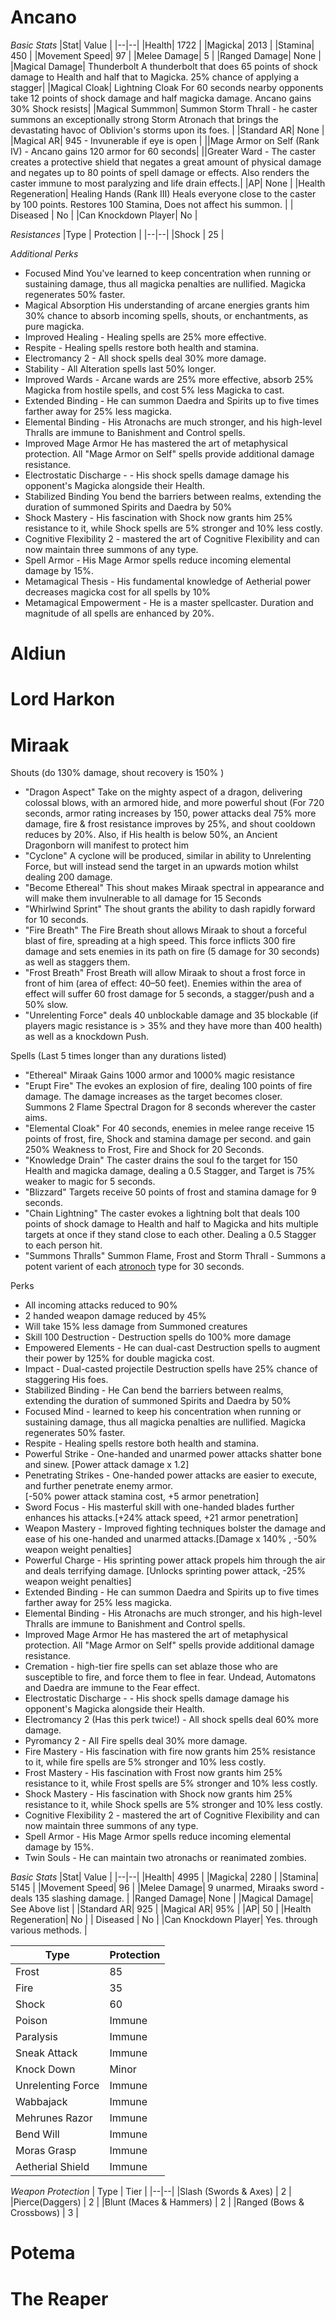 # Ancano
*Basic Stats*
|Stat| Value |
|--|--|
|Health| 1722 |
|Magicka| 2013 |
|Stamina| 450 |
|Movement Speed| 97 |
|Melee Damage| 5 |
|Ranged Damage| None  |
|Magical Damage| Thunderbolt A thunderbolt that does 65 points of shock damage to Health and half that to Magicka. 25% chance of applying a stagger|
|Magical Cloak| Lightning Cloak  For 60 seconds nearby opponents take 12 points of shock damage and half magicka damage. Ancano gains 30% Shock resists|
|Magical Summmon| Summon Storm Thrall - he caster summons an exceptionally strong Storm Atronach that brings the devastating havoc of Oblivion's storms upon its foes.  |
|Standard AR| None |
|Magical AR| 945 - Invunerable if eye is open |
||Mage Armor on Self (Rank IV) - Ancano gains 120 armor for 60 seconds|
||Greater Ward - The caster creates a protective shield that negates a great amount of physical damage and negates up to 80 points of spell damage or effects. Also renders the caster immune to most paralyzing and life drain effects.|
|AP| None |
|Health Regeneration| Healing Hands (Rank III) Heals everyone close to the caster by 100 points. Restores 100 Stamina, Does not affect his summon. |
| Diseased | No |
|Can Knockdown Player| No |

 *Resistances*
|Type  | Protection |
|--|--|
|Shock | 25 |  

*Additional Perks*
* Focused Mind You've learned to keep concentration when running or sustaining damage, thus all magicka penalties are nullified. Magicka regenerates 50% faster.
* Magical Absorption His understanding of arcane energies grants him 30% chance to absorb incoming spells, shouts, or enchantments, as pure magicka.
* Improved Healing - Healing spells are 25% more effective.
* Respite - Healing spells restore both health and stamina.
* Electromancy 2 - All shock spells deal 30% more damage.
* Stability - All Alteration spells last 50% longer.
* Improved Wards - Arcane wards are 25% more effective, absorb 25% Magicka from hostile spells, and cost 5% less Magicka to cast.
* Extended Binding - He can summon Daedra and Spirits up to five times farther away for 25% less magicka.
* Elemental Binding - His Atronachs are much stronger, and his high-level Thralls are immune to Banishment and Control spells.
* Improved Mage Armor He has mastered the art of metaphysical protection. All "Mage Armor on Self" spells provide additional damage resistance.
* Electrostatic Discharge - - His shock spells damage damage his opponent's Magicka alongside their Health.
* Stabilized Binding You bend the barriers between realms, extending the duration of summoned Spirits and Daedra by 50%
* Shock Mastery - His fascination with Shock now grants him 25% resistance to it, while Shock spells are 5% stronger and 10% less costly.
* Cognitive Flexibility 2 - mastered the art of Cognitive Flexibility and can now maintain three summons of any type.
* Spell Armor - His Mage Armor spells reduce incoming elemental damage by 15%.
* Metamagical Thesis - His fundamental knowledge of Aetherial power decreases magicka cost for all spells by 10%
* Metamagical Empowerment - He is a master spellcaster. Duration and magnitude of all spells are enhanced by 20%.

# Aldiun

# Lord Harkon

# Miraak

Shouts (do 130% damage, shout recovery is 150% )
- "Dragon Aspect" Take on the mighty aspect of a dragon, delivering colossal blows, with an armored hide, and more powerful shout (For 720 seconds, armor rating increases by 150, power attacks deal 75% more damage, fire & frost resistance improves by 25%, and shout cooldown reduces by 20%. Also, if His health is below 50%, an Ancient Dragonborn will manifest to protect him
- "Cyclone" A cyclone will be produced, similar in ability to Unrelenting Force, but will instead send the target in an upwards motion whilst dealing 200 damage. 
- "Become Ethereal" This shout makes Miraak spectral in appearance and will make them invulnerable to all damage for 15 Seconds
- "Whirlwind Sprint" The shout grants the ability to dash rapidly forward for 10 seconds.
- "Fire Breath" The Fire Breath shout allows Miraak to shout a forceful blast of fire, spreading at a high speed. This force inflicts 300 fire damage  and sets enemies in its path on fire (5 damage for 30 seconds) as well as staggers them.
- "Frost Breath" Frost Breath will allow Miraak to shout a frost force in front of him (area of effect: 40–50 feet). Enemies within the area of effect will suffer 60 frost damage for 5 seconds, a stagger/push and a 50% slow.
- "Unrelenting Force" deals 40 unblockable damage and 35 blockable (if players magic resistance is > 35% and they have more than 400 health) as well as a knockdown Push.

Spells (Last 5 times longer than any durations listed)
- "Ethereal" Miraak Gains 1000 armor and 1000% magic resistance
- "Erupt Fire" The evokes an explosion of fire, dealing 100 points of fire damage. The damage increases as the target becomes closer. Summons 2 Flame Spectral Dragon for 8 seconds wherever the caster aims.
- "Elemental Cloak" For 40 seconds, enemies in melee range receive 15 points of frost, fire, Shock and stamina damage per second. and gain 250% Weakness to Frost, Fire and Shock for 20 Seconds.
- "Knowledge Drain" The caster drains the soul fo the target for 150 Health and magicka damage, dealing a 0.5 Stagger, and Target is 75% weaker to magic for 5 seconds.
- "Blizzard" Targets receive 50  points of frost and stamina damage for 9 seconds.
- "Chain Lightning" The caster evokes a lightning bolt that deals 100 points of shock damage to Health and half to Magicka and hits multiple targets at once if they stand close to each other. Dealing a 0.5 Stagger to each person hit.
- "Summons Thralls" Summon Flame, Frost and Storm Thrall - Summons a potent varient of each [atronoch](https://github.com/Wildlander-mod/Support/blob/master/Docs/EnemyDaedra.md#atronach) type for 30 seconds. 


Perks
* All incoming attacks reduced to 90%
* 2 handed weapon damage reduced by 45%
* Will take 15% less damage from Summoned creatures
* Skill 100 Destruction - Destruction spells do 100% more damage
* Empowered Elements - He can dual-cast Destruction spells to augment their power by 125% for double magicka cost.
* Impact - Dual-casted projectile Destruction spells have 25% chance of staggering His foes. 
* Stabilized Binding - He Can bend the barriers between realms, extending the duration of summoned Spirits and Daedra by 50%
* Focused Mind - learned to keep his concentration when running or sustaining damage, thus all magicka penalties are nullified. Magicka regenerates 50% faster.
* Respite - Healing spells restore both health and stamina.
* Powerful Strike - One-handed and unarmed power attacks shatter bone and sinew. [Power attack damage x 1.2]
* Penetrating Strikes - One-handed power attacks are easier to execute, and further penetrate enemy armor.<br>[-50% power attack stamina cost, +5 armor penetration]
* Sword Focus - His masterful skill with one-handed blades further enhances his attacks.[+24% attack speed, +21 armor penetration]
* Weapon Mastery - Improved fighting techniques bolster the damage and ease of his one-handed and unarmed attacks.[Damage x 140% , -50% weapon weight penalties]
* Powerful Charge - His sprinting power attack propels him through the air and deals terrifying damage. [Unlocks sprinting power attack, -25% weapon weight penalties]
* Extended Binding - He can summon Daedra and Spirits up to five times farther away for 25% less magicka.
* Elemental Binding - His Atronachs are much stronger, and his high-level Thralls are immune to Banishment and Control spells.
* Improved Mage Armor He has mastered the art of metaphysical protection. All "Mage Armor on Self" spells provide additional damage resistance.
* Cremation - high-tier fire spells can set ablaze those who are susceptible to fire, and force them to flee in fear. Undead, Automatons and Daedra are immune to the Fear effect.
* Electrostatic Discharge - - His shock spells damage damage his opponent's Magicka alongside their Health.
* Electromancy 2 (Has this perk twice!) - All shock spells deal 60% more damage.
* Pyromancy 2 - All Fire spells deal 30% more damage.
* Fire Mastery - His fascination with fire now grants him 25% resistance to it, while fire spells are 5% stronger and 10% less costly.
* Frost Mastery - His fascination with Frost now grants him 25% resistance to it, while Frost spells are 5% stronger and 10% less costly.
* Shock Mastery - His fascination with Shock now grants him 25% resistance to it, while Shock spells are 5% stronger and 10% less costly.
* Cognitive Flexibility 2 - mastered the art of Cognitive Flexibility and can now maintain three summons of any type.
* Spell Armor - His Mage Armor spells reduce incoming elemental damage by 15%.
* Twin Souls - He can maintain two atronachs or reanimated zombies.
                                                                                                                     
                                                                                                                                 
*Basic Stats*
|Stat| Value |
|--|--|
|Health| 4995 |
|Magicka| 2280 |
|Stamina| 5145 |
|Movement Speed| 96 |
|Melee Damage| 9 unarmed, Miraaks sword - deals 135 slashing damage. |
|Ranged Damage| None  |
|Magical Damage| See Above list  |
|Standard AR| 925 |
|Magical AR| 95% |
|AP| 50 |
|Health Regeneration|  No |
| Diseased | No |
|Can Knockdown Player| Yes. through various methods. |             
                                                                                                                                 
|Type  | Protection |
|--|--|
|Frost  | 85 |  
|Fire | 35  |  
|Shock | 60 |  
|Poison  | Immune |  
|Paralysis  | Immune |  
|Sneak Attack | Immune | 
|Knock Down| Minor | 
|Unrelenting Force| Immune| 
|Wabbajack| Immune|                                                                                                                                   
|Mehrunes Razor| Immune|                                                                                                                                    
|Bend Will|Immune |     
|Moras Grasp| Immune|     
|Aetherial Shield| Immune|     
                                                                                                                                 

 *Weapon Protection*
| Type | Tier |
|--|--|
|Slash (Swords & Axes)  |  2 |
|Pierce(Daggers)    | 2 |
|Blunt (Maces & Hammers)   | 2 |
|Ranged (Bows & Crossbows)  | 3 |        

# Potema

# The Reaper

                            
                                                                                                                                 
